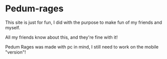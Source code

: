 # Pedum-rages
 This site is just for fun, I did with the purpose to make fun of my friends and myself.

All my friends know about this, and they're fine with it!

Pedum Rages was made with pc in mind, I still need to work on the mobile "version"!
